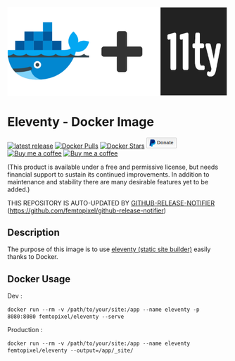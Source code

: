 ![logo](logo.png)

Eleventy - Docker Image
=======================

[![latest release](https://img.shields.io/github/release/femtopixel/docker-eleventy.svg "latest release")](http://github.com/femtopixel/docker-eleventy/releases)
[![Docker Pulls](https://img.shields.io/docker/pulls/femtopixel/eleventy.svg)](https://hub.docker.com/r/femtopixel/eleventy/)
[![Docker Stars](https://img.shields.io/docker/stars/femtopixel/eleventy.svg)](https://hub.docker.com/r/femtopixel/eleventy/)
[![PayPal donation](https://github.com/jaymoulin/jaymoulin.github.io/raw/master/ppl.png "PayPal donation")](https://www.paypal.me/jaymoulin)
[![Buy me a coffee](https://www.buymeacoffee.com/assets/img/custom_images/orange_img.png "Buy me a coffee")](https://www.buymeacoffee.com/jaymoulin)
[![Buy me a coffee](https://storage.ko-fi.com/cdn/kofi2.png "Buy me a coffee")](https://www.ko-fi.com/jaymoulin)

(This product is available under a free and permissive license, but needs financial support to sustain its continued improvements. In addition to maintenance and stability there are many desirable features yet to be added.)

THIS REPOSITORY IS AUTO-UPDATED BY [GITHUB-RELEASE-NOTIFIER](https://github.com/femtopixel/github-release-notifier) (https://github.com/femtopixel/github-release-notifier)

Description
-----------

The purpose of this image is to use [eleventy (static site builder)](https://github.com/11ty/eleventy) easily thanks to Docker. 

Docker Usage
------------

Dev :

```
docker run --rm -v /path/to/your/site:/app --name eleventy -p 8080:8080 femtopixel/eleventy --serve
```
Production :

```
docker run --rm -v /path/to/your/site:/app --name eleventy femtopixel/eleventy --output=/app/_site/
```

